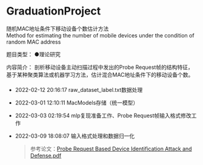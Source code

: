 # GraduationProject
随机MAC地址条件下移动设备个数估计方法  
Method for estimating the number of mobile devices under the condition of random MAC address

题目类型：	●理论研究

内容简介：
剖析移动设备主动扫描过程中发出的Probe Request帧的结构特征，基于某种聚类算法或机器学习方法，估计混合MAC地址条件下的移动设备个数。 

####

- 2022-02-12 20:16:17     raw_dataset_label.txt数据处理  

- 2022-03-01 12:10:11     MacModels存储（统一模型）  

- 2022-03-03 02:19:54     mlp复现准备工作、Probe Request帧输入格式修改工作  

- 2022-03-09 18:08:07     输入格式处理和数据归一化

    > 参考论文：[Probe Request Based Device Identification Attack and Defense.pdf](https://github.com/DongTin/GraduationProject/blob/main/paper/Probe%20Request%20Based%20Device%20Identification%20Attack%20and%20Defense.pdf)